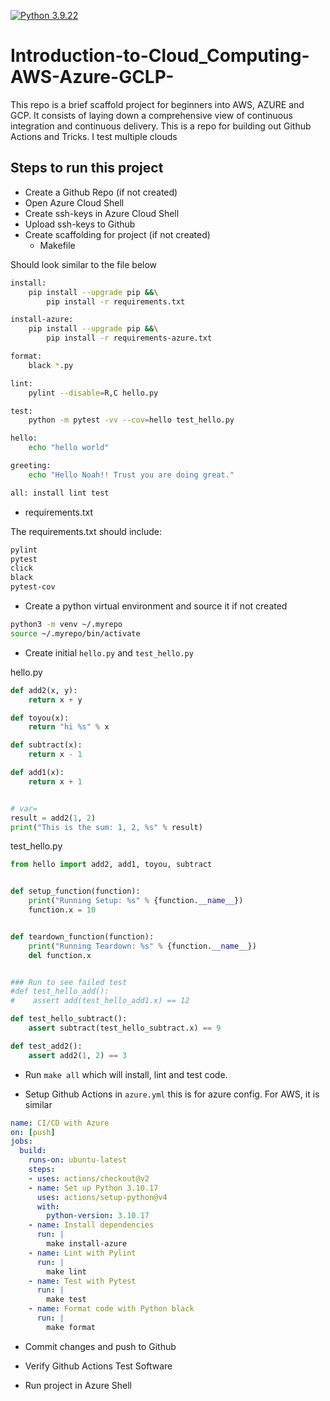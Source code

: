 [![Python 3.9.22](https://github.com/Thierry-Celestin/Introduction-to-Cloud_Computing-AWS-Azure-GCLP-/actions/workflows/main.yml/badge.svg)](https://github.com/Thierry-Celestin/Introduction-to-Cloud_Computing-AWS-Azure-GCLP-/actions/workflows/main.yml)

# Introduction-to-Cloud_Computing-AWS-Azure-GCLP-
This repo is a brief scaffold project for beginners into AWS, AZURE and GCP. It consists of laying down a comprehensive view of continuous integration and continuous delivery. This is a repo for building out Github Actions and Tricks. I test multiple clouds

## Steps to run this project

* Create a Github Repo (if not created)
* Open Azure Cloud Shell
* Create ssh-keys in Azure Cloud Shell
* Upload ssh-keys to Github
* Create scaffolding for project (if not created)
  - Makefile

Should look similar to the file below

```bash
install:
	pip install --upgrade pip &&\
		pip install -r requirements.txt

install-azure:
	pip install --upgrade pip &&\
		pip install -r requirements-azure.txt

format:
	black *.py

lint:
	pylint --disable=R,C hello.py

test:
	python -m pytest -vv --cov=hello test_hello.py

hello:
	echo "hello world"

greeting:
	echo "Hello Noah!! Trust you are doing great."

all: install lint test
```

  - requirements.txt
  
The requirements.txt should include:

```bash
pylint
pytest
click
black
pytest-cov
```

* Create a python virtual environment and source it if not created

```bash
python3 -m venv ~/.myrepo
source ~/.myrepo/bin/activate
```

* Create initial `hello.py` and `test_hello.py`

hello.py
```python
def add2(x, y):
    return x + y

def toyou(x):
    return "hi %s" % x

def subtract(x):
    return x - 1

def add1(x):
    return x + 1


# var=
result = add2(1, 2)
print("This is the sum: 1, 2, %s" % result)
```

test_hello.py
```python
from hello import add2, add1, toyou, subtract 


def setup_function(function):
    print("Running Setup: %s" % {function.__name__})
    function.x = 10


def teardown_function(function):
    print("Running Teardown: %s" % {function.__name__})
    del function.x


### Run to see failed test
#def test_hello_add():
#    assert add(test_hello_add1.x) == 12

def test_hello_subtract():
    assert subtract(test_hello_subtract.x) == 9

def test_add2():
    assert add2(1, 2) == 3
```


* Run `make all` which will install, lint and test code.

* Setup Github Actions in `azure.yml` this is for azure config. For AWS, it is similar

```yaml
name: CI/CD with Azure
on: [push]
jobs:
  build:
    runs-on: ubuntu-latest
    steps:
    - uses: actions/checkout@v2
    - name: Set up Python 3.10.17
      uses: actions/setup-python@v4
      with:
        python-version: 3.10.17
    - name: Install dependencies
      run: |
        make install-azure
    - name: Lint with Pylint
      run: |
        make lint
    - name: Test with Pytest
      run: |
        make test
    - name: Format code with Python black
      run: |
        make format
```

* Commit changes and push to Github

* Verify Github Actions Test Software

* Run project in Azure Shell
